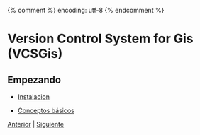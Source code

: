 {% comment %} encoding: utf-8 {% endcomment %}

# Version Control System for Gis (VCSGis)

## Empezando

  * [Instalacion](instalacion_t.md)

  * [Conceptos básicos](conceptos_basicos_t.md)

[Anterior](../introduccion.md) | [Siguiente](instalacion_t.md)


 
